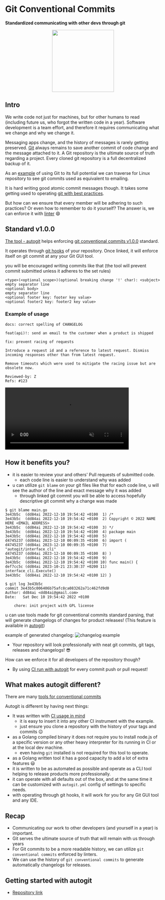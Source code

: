 # Git Conventional Commits

**Standardized communicating with other devs through git**

<p align="center">
  <img src="{{.StaticRoot}}article_commits/logo.png" style="width: 200px; height: 200px;"/>
</p>

## Intro

We write code not just for machines, but for other humans to read (including future us, who forgot the written code in a year). Software development is a team effort, and therefore it requires communicating what we change and why we change it.

Messaging apps change, and the history of messages is rarely getting preserved. [Git]([https://www.oreilly.com/library/view/head-first-git/9781492092506/](https://www.oreilly.com/library/view/head-first-git/9781492092506/)) always remains to save another commit of code change and the message attached to it. A Git repository is the ultimate source of truth regarding a project. Every cloned git repository is a full decentralized backup of it.

As an [example](https://github.com/torvalds/linux/commit/2099306c4e1d5d772b150aeac68fdd1d0331b09d) of using Git to its full potential we can traverse for Linux repository to see git commits used as equivalent to emailing.

It is hard writing good atomic commit messages though. It takes some getting used to operating [git with best practices](https://deepsource.com/blog/git-best-practices).

But how can we ensure that every member will be adhering to such practices? Or even how to remember to do it yourself?
The answer is, we can enforce it with [linter]({{.AutogitURL}}) 😄

## Standard v1.0.0

[The tool - autogit]({{.AutogitURL}}) helps enforcing [git conventional commits v1.0.0](https://www.conventionalcommits.org/en/v1.0.0/) standard.

It operates through [git hooks](https://git-scm.com/book/en/v2/Customizing-Git-Git-Hooks) of your repository. Once linked, it will enforce itself on git commit at any your Git GUI tool.

you will be encouraged writing commits like that (the tool will prevent commit submitted unless it adheres to the set rules)

```
<type>(<optional scope>)(optional breaking change '!' char): <subject>
empty separator line
<optional body>
empty separator line
<optional footer key: footer key value>
<optional footer2 key: footer2 key value>
```

### Example of usage

```
docs: correct spelling of CHANGELOG
```

```
feat(api)!: send an email to the customer when a product is shipped
```

```
fix: prevent racing of requests

Introduce a request id and a reference to latest request. Dismiss
incoming responses other than from latest request.

Remove timeouts which were used to mitigate the racing issue but are
obsolete now.

Reviewed-by: Z
Refs: #123
```

<video src="{{.StaticRoot}}article_commits/video_instruction.mp4" controls="controls" muted="muted" style="max-height:640px; min-height: 200px">
</video>

## How it benefits you?

- it is easier to review your and others' Pull requests of submitted code.
  - each code line is easier to understand why was added
- u can utilize `git blame` on your git files like that
  for each code line, u will see the author of the line and exact message why it was added
  - through linked git commit you will be able to access hopefully descriptive git commit why a change was made

```
$ git blame main.go
3e43b5c  (dd84ai 2022-12-10 19:54:42 +0100  1) /*
3e43b5c  (dd84ai 2022-12-10 19:54:42 +0100  2) Copyright © 2022 NAME HERE <EMAIL ADDRESS>
3e43b5c  (dd84ai 2022-12-10 19:54:42 +0100  3) */
3e43b5c  (dd84ai 2022-12-10 19:54:42 +0100  4) package main
3e43b5c  (dd84ai 2022-12-10 19:54:42 +0100  5)
d4745237 (dd84ai 2023-12-10 00:09:35 +0100  6) import (
d4745237 (dd84ai 2023-12-10 00:09:35 +0100  7)  "autogit/interface_cli"
d4745237 (dd84ai 2023-12-10 00:09:35 +0100  8) )
3e43b5c  (dd84ai 2022-12-10 19:54:42 +0100  9)
3e43b5c  (dd84ai 2022-12-10 19:54:42 +0100 10) func main() {
def7cc5c (dd84ai 2023-10-21 23:30:37 +0200 11)  interface_cli.Execute()
3e43b5c  (dd84ai 2022-12-10 19:54:42 +0100 12) }

$ git log 3e43b5c
commit 3e43b5c006406b75afc8ca083262a71c462fd9d0
Author: dd84ai <dd84ai@gmail.com>
Date:   Sat Dec 10 19:54:42 2022 +0100

    chore: init project with GPL license
```

u can use tools made for git conventional commits standard parsing,
  that will generate changelogs of changes for product releases!
(This feature is available in [autogit]({{.AutogitURL}}))

example of generated changelog:
![changelog example]({{.StaticRoot}}article_commits/changelog_example.png)

- Your repository will look professionally with neat git commits, git tags, releases and changelogs! 😎

How can we enforce it for all developers of the repository though?

- By using [CI run with autogit]({{.AutogitURL}}/.github/workflows/validate.yml) for every commit push or pull request!

## What makes autogit different?

There are many [tools for conventional commits](https://www.conventionalcommits.org/en/about/)

Autogit is different by having next things:
- It was written with [CI usage in mind]({{.AutogitURL}}/.github/workflows/validate.yml)
  - it is easy to insert it into any other CI instrument with the example.
  - just ensure you clone a repository with the history of your tags and commits 😉
- as a Golang compiled binary it does not require you to install node.js of a specific version or any other heavy interpreter for its running in CI or at the local dev machine.
  - even having `git` installed is not required for this tool to operate.
- as a Golang written tool it has a good capacity to add a lot of extra features 😃
- it is written to be as automated as possible and operate as a CLI tool helping to release products more professionally.
- it can operate with all defaults out of the box, and at the same time it can be customized with `autogit.yml` config of settings to specific needs.
- with operating through git hooks, it will work for you for any Git GUI tool and any IDE.

## Recap

- Communicating our work to other developers (and yourself in a year) is important.
- Git serves the ultimate source of truth that will remain with us through years
- For Git commits to be a more readable history, we can utilize `git conventional commits` enforced by linters.
- We can use the history of `git conventional commits` to generate automatically changelogs for releases.

## Getting started with autogit

- [Repository link]({{.AutogitURL}})
